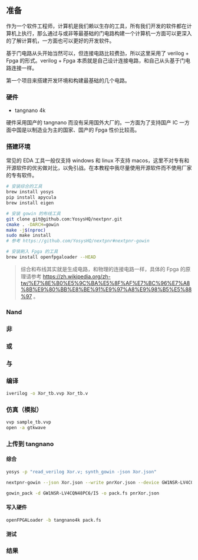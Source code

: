 ## 准备

作为一个软件工程师，计算机是我们赖以生存的工具，所有我们开发的软件都在计算机上执行，那么通过与或非等最基础的门电路构建一个计算机一方面可以更深入的了解计算机，一方面也可以更好的开发软件。

基于门电路从头开始当然可以，但连接电路比较费劲，所以这里采用了 verilog + Fpga 的形式。verilog + Fpga 本质就是自己设计连接电路，和自己从头基于门电路连接一样。

第一个项目来搭建开发环境和构建最基础的几个电路。

### 硬件

- tangnano 4k

硬件采用国产的 tangnano 而没有采用国外大厂的。一方面为了支持国产 IC 一方面中国是以制造业为主的国家、国产的 Fpga 性价比较高。

### 搭建环境

常见的 EDA 工具一般仅支持 windows 和 linux 不支持 macos，这里不对专有和开源软件的优劣做对比，以免引战。在本教程中我尽量使用开源软件而不使用厂家的专有软件。

```bash
# 安装综合的工具
brew install yosys
pip install apycula
brew install eigen

# 安装 gowin 的布线工具
git clone git@github.com:YosysHQ/nextpnr.git
cmake . -DARCH=gowin
make -j$(nproc)
sudo make install
# 参考 https://github.com/YosysHQ/nextpnr#nextpnr-gowin

# 安装刷入 Fpga 的工具
brew install openfpgaloader --HEAD
```

> 综合和布线其实就是生成电路，和物理的连接电路一样，具体的 Fpga 的原理请参考 https://zh.wikipedia.org/zh-tw/%E7%8E%B0%E5%9C%BA%E5%8F%AF%E7%BC%96%E7%A8%8B%E9%80%BB%E8%BE%91%E9%97%A8%E9%98%B5%E5%88%97 。

### Nand

### 非

### 或

### 与

### 编译

```bash
iverilog -o Xor_tb.vvp Xor_tb.v
```



### 仿真（模拟）

```bash
vvp sample_tb.vvp
open -a gtkwave
```



### 上传到 tangnano

#### 综合

```bash
yosys -p "read_verilog Xor.v; synth_gowin -json Xor.json"
```



```bash
nextpnr-gowin --json Xor.json --write pnrXor.json --device GW1NSR-LV4CQN48PC6/I5 --cst tangnano4k.cst
```



```bash
gowin_pack -d GW1NSR-LV4CQN48PC6/I5 -o pack.fs pnrXor.json
```



#### 写入硬件

```bash
openFPGALoader -b tangnano4k pack.fs
```



#### 测试

### 结果
[<img src="https://tva1.sinaimg.cn/large/e6c9d24egy1h2qp7wk0ttj20c60iadh8.jpg" alt="" style="zoom:50%;" />](https://youtube.com/shorts/S9ERI2q2dWQ?feature=share)
